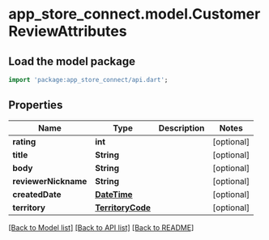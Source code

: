 # app_store_connect.model.CustomerReviewAttributes

## Load the model package
```dart
import 'package:app_store_connect/api.dart';
```

## Properties
Name | Type | Description | Notes
------------ | ------------- | ------------- | -------------
**rating** | **int** |  | [optional] 
**title** | **String** |  | [optional] 
**body** | **String** |  | [optional] 
**reviewerNickname** | **String** |  | [optional] 
**createdDate** | [**DateTime**](DateTime.md) |  | [optional] 
**territory** | [**TerritoryCode**](TerritoryCode.md) |  | [optional] 

[[Back to Model list]](../README.md#documentation-for-models) [[Back to API list]](../README.md#documentation-for-api-endpoints) [[Back to README]](../README.md)


